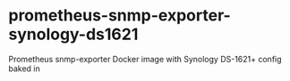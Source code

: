 # prometheus-snmp-exporter-synology-ds1621
Prometheus snmp-exporter Docker image with Synology DS-1621+ config baked in
